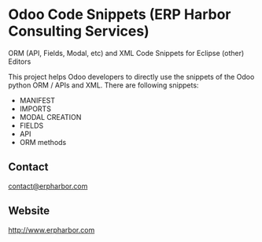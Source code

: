 Odoo Code Snippets (ERP Harbor Consulting Services)
===================================================
ORM (API, Fields, Modal, etc) and XML Code Snippets for Eclipse (other) Editors

This project helps Odoo developers to directly use the snippets of the Odoo python ORM / APIs and XML.
There are following snippets:

- MANIFEST
- IMPORTS
- MODAL CREATION
- FIELDS
- API
- ORM methods

Contact
-------
contact@erpharbor.com

Website
-------
http://www.erpharbor.com

